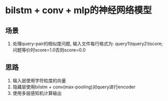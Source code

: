 # bilstm + conv + mlp的神经网络模型

## 场景
  1. 处理query-pair的相似度问题, 输入文件每行格式为: query1\tquery2\tscore; 问题等价时score=1.0否则score=0.0

## 思路
  1. 输入层使用字符粒度的向量
  2. 隐藏层使用bilstm + conv(max-pooling)对query进行encoder
  3. 使用多层感知机计算输出

